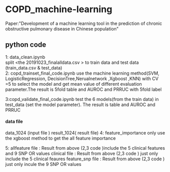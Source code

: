 # COPD_machine-learning
Paper:"Development of a machine learning tool in the prediction of chronic obstructive pulmonary disease in Chinese population"
###
## python code 
1: data_clean.ipynb  
    split <the 20191023_finalalldata.csv >   to train data and test data  (train_data.csv & test_data)   
2: copd_trainset_final_code.ipynb 
      use the machine learning method(SVM, LogisticRegression, DecisionTree,Nerualnetwork ,Xgboost ,KNN) with CV =5 to select the model and get
  mean value of different evaluation parameter.The result is 5fold table and AUROC and PRRUC with 5fold label 

3:copd_validate_final_code.ipynb 
     test the 6 models(from the train data) in test_data (set the model parameter). The result is table and AUROC and PRRUC  
#### data file  
data_1024  (input file )
result_1024( result file) 
4: feature_importance 
   only use the xgboost method to get the all feature importance 
   
5: allfeature  file : Result from above (2,3 code )include the 5 clinical features and 9 SNP OR values 
   clinical file  : Result from above (2,3 code ) just only include the 5 clinical feaures
   feature_snp file : Result from above (2,3 code ) just only incule the 9 SNP OR values 
